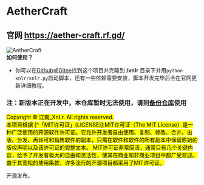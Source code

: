# AetherCraft
## 官网 https://aether-craft.rf.gd/
![AetherCraft](https://aether-craft.rf.gd/aethercraft.png "AetherCraft")   
**如何使用？**   
- 你可以在<a href=https://github.com/jiangnan-qwq/aethercraft>Github</a>或<a href=https://gitee.com/jiangnan-qwq/aethercraft>Gitee</a>找到这个项目并克隆到 **/xnlr** 目录下并用`python xnlr/xnlr.py`启动脚本，还有一些依赖需要安装，脚本开发完毕后会在官网更新详细教程。

### 注：新版本正在开发中，本仓库暂时无法使用，请到<a href=https://github.com/jiangnan-qwq/acbackup>备份仓库</a>使用

<mark>Copyright © 江南_XnLr. All rights reserved.   
本项目根据 [^「MIT许可证」(LICENSE)]:MIT许可证（The MIT License）是一种广泛使用的开源软件许可证。它允许开发者自由使用、复制、修改、合并、出版、分发、再许可和销售软件的副本，只需在软件和软件的所有副本中保留原始的版权声明以及该许可证的完整文本。
MIT许可证非常简洁，通常只有几个关键内容，给予了开发者极大的自由和灵活性，使其在商业和非商业项目中都广受欢迎。由于其宽松的使用条款，许多流行的开源项目都采用了MIT许可证。

开源发布。</mark>